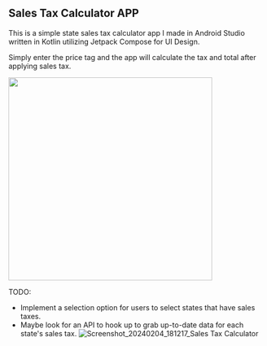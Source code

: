 ## Sales Tax Calculator APP

This is a simple state sales tax calculator app I made in Android Studio written in Kotlin utilizing Jetpack Compose for UI Design.

Simply enter the price tag and the app will calculate the tax and total after applying sales tax.

<img src="https://github.com/mylifeisoofed/Sales-Tax-Calculator/assets/58831022/8a41369d-64c0-4a28-aefc-513a999eda2f" width="400">

TODO:
- Implement a selection option for users to select states that have sales taxes.
- Maybe look for an API to hook up to grab up-to-date data for each state's sales tax.
![Screenshot_20240204_181217_Sales Tax Calculator](https://github.com/mylifeisoofed/Sales-Tax-Calculator/assets/58831022/8a41369d-64c0-4a28-aefc-513a999eda2f)
